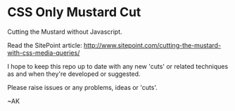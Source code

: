 CSS Only Mustard Cut
====================

Cutting the Mustard without Javascript.

Read the SitePoint article: http://www.sitepoint.com/cutting-the-mustard-with-css-media-queries/

I hope to keep this repo up to date with any new 'cuts' or related techniques as and when they're developed or suggested.

Please raise issues or any problems, ideas or 'cuts'.

~AK
